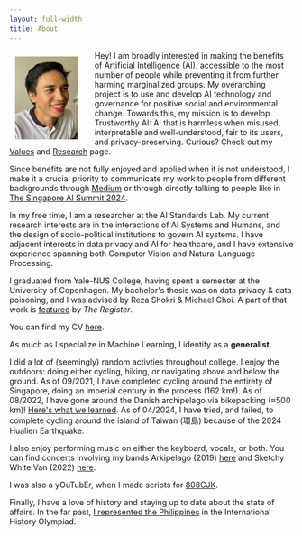 ```yaml
---
layout: full-width
title: About
---
```

<p>
  <img width="22%" 
  src="../assets/img/dp.jpg" 
  align="left"
  style="margin: 10px 30px 10px 10px;">
</p>

Hey! I am broadly interested in making the benefits of Artificial Intelligence (AI), accessible to the most number of people while preventing it from further harming marginalized groups. My overarching project is to use and develop AI technology and governance for positive social and environmental change. Towards this, my mission is to develop Trustworthy AI: AI that is harmless when misused, interpretable and well-understood, fair to its users, and privacy-preserving. Curious? Check out my [Values](/values) and [Research](/research) page. 

Since benefits are not fully enjoyed and applied when it is not understood, I make it a crucial priority to communicate my work to people from different backgrounds through [Medium](https://medium.com/@ajsanjoaquin) or through directly talking to people like in [The Singapore AI Summit 2024](https://asiatechxsg.com/aisummitsingapore/speakers/ayrton-san-joaquin/).

In my free time, I am a researcher at the AI Standards Lab. My current research interests are in the interactions of AI Systems and Humans, and the design of socio-political institutions to govern AI systems. I have adjacent interests in data privacy and AI for healthcare, and I have extensive experience spanning both Computer Vision and Natural Language Processing. 

I graduated from Yale-NUS College, having spent a semester at the University of Copenhagen. My bachelor's thesis was on data privacy & data poisoning, and I was advised by Reza Shokri & Michael Choi. A part of that work is [featured](https://www.theregister.com/2022/04/12/machine_learning_poisoning) by *The Register*.

You can find my CV [here](https://ajsanjoaquin.github.io/lol/San%20Joaquin%2C%20Resume.pdf).

As much as I specialize in Machine Learning, I identify as a **generalist**.

I did a lot of (seemingly) random activties throughout college.
I enjoy the outdoors: doing either cycling, hiking, or navigating above and below the ground. As of 09/2021, I have completed cycling around the entirety of Singapore, doing an imperial century in the process (162 km!). As of 08/2022, I have gone around the Danish archipelago via bikepacking (≈500 km)! [Here's what we learned](https://drive.google.com/file/d/1_UZhPaeixAkz0IOkJ5fX9BEThES_bPoD/view). As of 04/2024, I have tried, and failed, to complete cycling around the island of Taiwan (環島) because of the 2024 Hualien Earthquake.

I also enjoy performing music on either the keyboard, vocals, or both. You can find concerts involving my bands Arkipelago (2019) [here](https://youtu.be/IDWpC1mmqNs?t=2975) and Sketchy White Van (2022) [here](https://youtu.be/qGI2ng3u13o?t=1437).

I was also a yOuTubEr, when I made scripts for [808CJK](https://www.youtube.com/c/808CJK).

Finally, I have a love of history and staying up to date about the state of affairs. In the far past, [I represented the Philippines](https://globalnation.inquirer.net/142283/ph-places-5th-in-intl-history-olympiad-medal-count) in the International History Olympiad. 